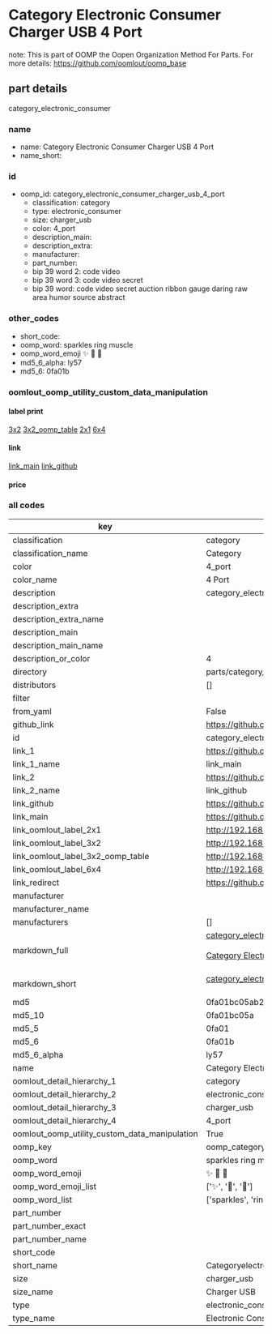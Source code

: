 # Category Electronic Consumer Charger USB 4 Port  

note: This is part of OOMP the Oopen Organization Method For Parts. For more details: https://github.com/oomlout/oomp_base

##  part details
  



category_electronic_consumer



### name
* name: Category Electronic Consumer Charger USB 4 Port
* name_short: 
### id
* oomp_id: category_electronic_consumer_charger_usb_4_port
  * classification: category
  * type: electronic_consumer
  * size: charger_usb
  * color: 4_port
  * description_main: 
  * description_extra: 
  * manufacturer: 
  * part_number: 
  * bip 39 word 2: code video
  * bip 39 word 3: code video secret
  * bip 39 word: code video secret auction ribbon gauge daring raw area humor source abstract

### other_codes
* short_code: 
* oomp_word: sparkles ring muscle
* oomp_word_emoji :sparkles: :ring: :muscle:
* md5_6_alpha: ly57
* md5_6: 0fa01b






### oomlout_oomp_utility_custom_data_manipulation
#### label print
[3x2](http://192.168.1.245:1112/?label=oomp%20ly57)
[3x2_oomp_table](http://192.168.1.108:1112/?label=oomp%20ly57)
[2x1](http://192.168.1.242:1112/?label=oomp%20ly57)
[6x4](http://192.168.1.55:1112/?label=oomp%20ly57)    

#### link

[link_main](https://github.com/oomlout/oomlout_oomp_version_1_messy/tree/main/parts/category_electronic_consumer_charger_usb_4_port) [link_github](https://github.com/oomlout/oomlout_oomp_version_1_messy/tree/main/parts/category_electronic_consumer_charger_usb_4_port)                             

#### price







### all codes 
| key | value |  
| --- | --- |  
| classification | category |  
| classification_name | Category |  
| color | 4_port |  
| color_name | 4 Port |  
| description | category_electronic_consumer |  
| description_extra |  |  
| description_extra_name |  |  
| description_main |  |  
| description_main_name |  |  
| description_or_color | 4  |  
| directory | parts/category_electronic_consumer_charger_usb_4_port |  
| distributors | [] |  
| filter |  |  
| from_yaml | False |  
| github_link | https://github.com/oomlout/oomlout_oomp_part_src/tree/main/parts/category_electronic_consumer_charger_usb_4_port |  
| id | category_electronic_consumer_charger_usb_4_port |  
| link_1 | https://github.com/oomlout/oomlout_oomp_version_1_messy/tree/main/parts/category_electronic_consumer_charger_usb_4_port |  
| link_1_name | link_main |  
| link_2 | https://github.com/oomlout/oomlout_oomp_version_1_messy/tree/main/parts/category_electronic_consumer_charger_usb_4_port |  
| link_2_name | link_github |  
| link_github | https://github.com/oomlout/oomlout_oomp_version_1_messy/tree/main/parts/category_electronic_consumer_charger_usb_4_port |  
| link_main | https://github.com/oomlout/oomlout_oomp_version_1_messy/tree/main/parts/category_electronic_consumer_charger_usb_4_port |  
| link_oomlout_label_2x1 | http://192.168.1.242:1112/?label=oomp%20ly57 |  
| link_oomlout_label_3x2 | http://192.168.1.245:1112/?label=oomp%20ly57 |  
| link_oomlout_label_3x2_oomp_table | http://192.168.1.108:1112/?label=oomp%20ly57 |  
| link_oomlout_label_6x4 | http://192.168.1.55:1112/?label=oomp%20ly57 |  
| link_redirect | https://github.com/oomlout/oomlout_oomp_version_1_messy/tree/main/parts/category_electronic_consumer_charger_usb_4_port |  
| manufacturer |  |  
| manufacturer_name |  |  
| manufacturers | [] |  
| markdown_full | [category_electronic_consumer_charger_usb_4_port](none)<br>[](none)<br>[Category Electronic Consumer Charger Usb 4 Port](none)<br><br> |  
| markdown_short | [category_electronic_consumer_charger_usb_4_port](none)<br><br> |  
| md5 | 0fa01bc05ab286f1825c80ef853cf168 |  
| md5_10 | 0fa01bc05a |  
| md5_5 | 0fa01 |  
| md5_6 | 0fa01b |  
| md5_6_alpha | ly57 |  
| name | Category Electronic Consumer Charger USB 4 Port |  
| oomlout_detail_hierarchy_1 | category |  
| oomlout_detail_hierarchy_2 | electronic_consumer |  
| oomlout_detail_hierarchy_3 | charger_usb |  
| oomlout_detail_hierarchy_4 | 4_port |  
| oomlout_oomp_utility_custom_data_manipulation | True |  
| oomp_key | oomp_category_electronic_consumer_charger_usb_4_port |  
| oomp_word | sparkles ring muscle |  
| oomp_word_emoji | :sparkles: :ring: :muscle: |  
| oomp_word_emoji_list | [':sparkles:', ':ring:', ':muscle:'] |  
| oomp_word_list | ['sparkles', 'ring', 'muscle'] |  
| part_number |  |  
| part_number_exact |  |  
| part_number_name |  |  
| short_code |  |  
| short_name | Categoryelectronicconsumer |  
| size | charger_usb |  
| size_name | Charger USB |  
| type | electronic_consumer |  
| type_name | Electronic Consumer |  
